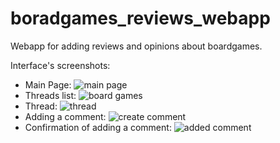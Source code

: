 # boradgames_reviews_webapp

Webapp for adding reviews and opinions about boardgames.

Interface's screenshots:

- Main Page:
  ![main page](https://github.com/Mokinz/boardgames_reviews_webapp/blob/main/readme_imagesmain_page.png)
- Threads list:
  ![board games](https://github.com/Mokinz/boardgames_reviews_webapp/blob/main/readme_imagesboard_games.png)
- Thread:
  ![thread](https://github.com/Mokinz/boardgames_reviews_webapp/blob/main/readme_imagesthread.png)
- Adding a comment:
  ![create comment](https://github.com/Mokinz/boardgames_reviews_webapp/blob/main/readme_imagescreate_comment.png)
- Confirmation of adding a comment:
  ![added comment](https://github.com/Mokinz/boardgames_reviews_webapp/blob/main/readme_imagesadded_comment.png)
